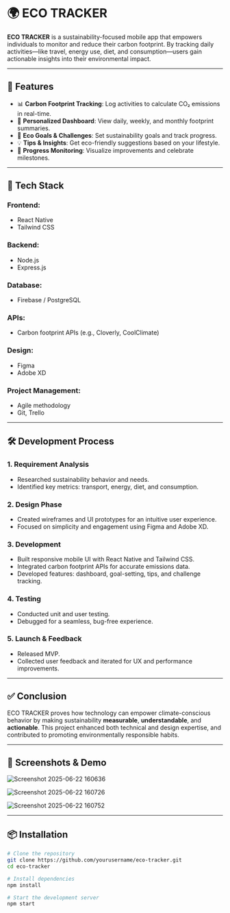 # 🌍 ECO TRACKER

**ECO TRACKER** is a sustainability-focused mobile app that empowers individuals to monitor and reduce their carbon footprint. By tracking daily activities—like travel, energy use, diet, and consumption—users gain actionable insights into their environmental impact.

---

## 🚀 Features

- 📊 **Carbon Footprint Tracking**: Log activities to calculate CO₂ emissions in real-time.
- 🧭 **Personalized Dashboard**: View daily, weekly, and monthly footprint summaries.
- 🎯 **Eco Goals & Challenges**: Set sustainability goals and track progress.
- 💡 **Tips & Insights**: Get eco-friendly suggestions based on your lifestyle.
- 🔄 **Progress Monitoring**: Visualize improvements and celebrate milestones.

---

## 🔧 Tech Stack

### Frontend:
- React Native
- Tailwind CSS

### Backend:
- Node.js
- Express.js

### Database:
- Firebase / PostgreSQL

### APIs:
- Carbon footprint APIs (e.g., Cloverly, CoolClimate)

### Design:
- Figma
- Adobe XD

### Project Management:
- Agile methodology
- Git, Trello

---

## 🛠️ Development Process

### 1. Requirement Analysis
- Researched sustainability behavior and needs.
- Identified key metrics: transport, energy, diet, and consumption.

### 2. Design Phase
- Created wireframes and UI prototypes for an intuitive user experience.
- Focused on simplicity and engagement using Figma and Adobe XD.

### 3. Development
- Built responsive mobile UI with React Native and Tailwind CSS.
- Integrated carbon footprint APIs for accurate emissions data.
- Developed features: dashboard, goal-setting, tips, and challenge tracking.

### 4. Testing
- Conducted unit and user testing.
- Debugged for a seamless, bug-free experience.

### 5. Launch & Feedback
- Released MVP.
- Collected user feedback and iterated for UX and performance improvements.

---

## ✅ Conclusion

ECO TRACKER proves how technology can empower climate-conscious behavior by making sustainability **measurable**, **understandable**, and **actionable**. This project enhanced both technical and design expertise, and contributed to promoting environmentally responsible habits.

---

## 📱 Screenshots & Demo

![Screenshot 2025-06-22 160636](https://github.com/user-attachments/assets/b4144a2d-e536-4f14-a641-1c57d44a082d)

![Screenshot 2025-06-22 160726](https://github.com/user-attachments/assets/3ac7bbc1-d56d-4c9a-8232-8a29c1a2e2d7)

![Screenshot 2025-06-22 160752](https://github.com/user-attachments/assets/f3c7788f-2bc2-4569-8b85-f01caaa1e86c)


---

## 📦 Installation

```bash
# Clone the repository
git clone https://github.com/yourusername/eco-tracker.git
cd eco-tracker

# Install dependencies
npm install

# Start the development server
npm start
